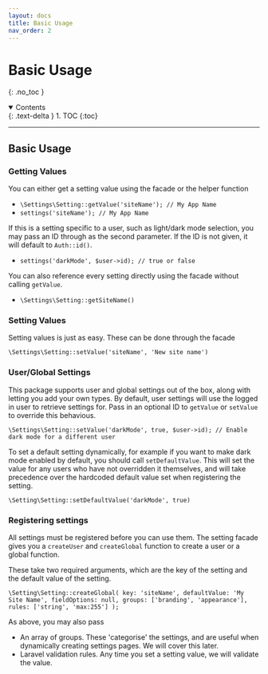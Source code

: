 ```yaml
---
layout: docs 
title: Basic Usage
nav_order: 2
---
```


# Basic Usage

{: .no_toc }

<details open markdown="block">
  <summary>
    Contents
  </summary>
  {: .text-delta }
1. TOC
{:toc}
</details>

---

## Basic Usage

### Getting Values

You can either get a setting value using the facade or the helper function

- `\Settings\Setting::getValue('siteName'); // My App Name`
- `settings('siteName'); // My App Name`

If this is a setting specific to a user, such as light/dark mode selection, you may pass an ID through as the second parameter. If the ID is not given, it will default to `Auth::id()`.

- `settings('darkMode', $user->id); // true or false`

You can also reference every setting directly using the facade without calling `getValue`. 

- `\Settings\Setting::getSiteName()`


### Setting Values

Setting values is just as easy. These can be done through the facade

`\Settings\Setting::setValue('siteName', 'New site name')`

### User/Global Settings

This package supports user and global settings out of the box, along with letting you add your own types. By default, user settings will use the logged in user to retrieve settings for. Pass in an optional ID to `getValue` or `setValue` to override this behavious.

`\Settings\Setting::setValue('darkMode', true, $user->id); // Enable dark mode for a different user`

To set a default setting dynamically, for example if you want to make dark mode enabled by default, you should call `setDefaultValue`. This will set the value for any users who have not overridden it themselves, and will take precedence over the hardcoded default value set when registering the setting.

`\Setting\Setting::setDefaultValue('darkMode', true)`

### Registering settings

All settings must be registered before you can use them. The setting facade gives you a `createUser` and `createGlobal` function to create a user or a global function.

These take two required arguments, which are the key of the setting and the default value of the setting.

`\Setting\Setting::createGlobal(
    key: 'siteName',
    defaultValue: 'My Site Name',
    fieldOptions: null,
    groups: ['branding', 'appearance'],
    rules: ['string', 'max:255']
);`

As above, you may also pass
- An array of groups. These 'categorise' the settings, and are useful when dynamically creating settings pages. We will cover this later.
- Laravel validation rules. Any time you set a setting value, we will validate the value.
